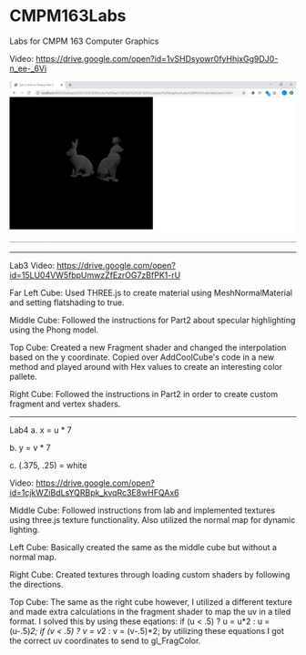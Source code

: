 # CMPM163Labs
Labs for CMPM 163 Computer Graphics

Video: https://drive.google.com/open?id=1vSHDsyowr0fyHhjxGg9DJ0-n_ee-_6Vi

![](lab2/Lab2Part2.png)

-------------------------------------------------------------------------------

Lab3
Video: https://drive.google.com/open?id=15LU04VW5fbpUmwzZfEzrOG7zBfPK1-rU

Far Left Cube: Used THREE.js to create material using MeshNormalMaterial and setting flatshading to true.

Middle Cube: Followed the instructions for Part2 about specular highlighting using the Phong model.

Top Cube: Created a new Fragment shader and changed the interpolation based on the y
 	 coordinate. Copied over AddCoolCube's code in a new method and played around
	 with Hex values to create an interesting color pallete.
	 
Right Cube: Followed the instructions in Part2 in order to create custom fragment and vertex shaders.

-------------------------------------------------------------------------------

Lab4
a. x = u * 7

b. y = v * 7

c. (.375, .25) = white

Video: https://drive.google.com/open?id=1cjkWZiBdLsYQRBpk_kvqRc3E8wHFQAx6

Middle Cube: Followed instructions from lab and implemented textures using three.js texture functionality.
	    Also utilized the normal map for dynamic lighting.

Left Cube: Basically created the same as the middle cube but without a normal map.

Right Cube: Created textures through loading custom shaders by following the directions.

Top Cube: The same as the right cube however, I utilized a different texture and made extra calculations
  	 in the fragment shader to map the uv in a tiled format. I solved this by using these eqations:
 	 	if (u < .5) ? u = u*2 : u = (u-.5)*2;
		if (v < .5) ? v = v*2 : v = (v-.5)*2;
	 by utilizing these equations I got the correct uv coordinates to send to gl_FragColor.

